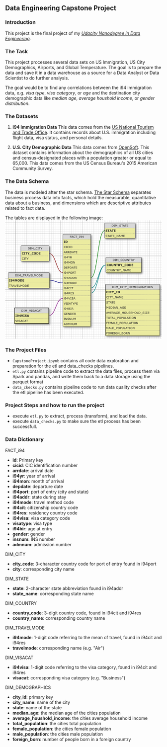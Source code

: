 ## Data Engineering Capstone Project

### Introduction
This project is the final project of my *[Udacity Nanodegree in Data Engineering](https://www.udacity.com/course/data-engineer-nanodegree--nd027)*.

### The Task
This project processes several data sets on US Immigration, US City Demographics, Airports, and Global Temperature. The goal is to prepare the data and save it in a data warehouse as a source for a Data Analyst or Data Scientist to do further analysis. 

The goal would be to find any correlations between the i94 immigration data, e.g. *visa type*, *visa category*, or *age* and the destination city demographic data like *median age*, *average houshold income*, or *gender distribution*.


### The Datasets
1. **I94 Immigration Data**
This data comes from the [US National Tourism and Trade Office](https://www.trade.gov/national-travel-and-tourism-office). It contains records about U.S. immigration including flight data, visa status, and personal details.

2. **U.S. City Demographic Data**
This data comes from [OpenSoft](https://public.opendatasoft.com/explore/dataset/us-cities-demographics/export/). This dataset contains information about the demographics of all US cities and census-designated places with a population greater or equal to 65,000. This data comes from the US Census Bureau's 2015 American Community Survey.
<!---
3. **World Temperature Data**
This dataset came from [Kaggle](https://www.kaggle.com/datasets/berkeleyearth/climate-change-earth-surface-temperature-data). Kaggle has repackaged the data from a compilation put together by the [Berkeley Earth](http://berkeleyearth.org/about/), which is affiliated with Lawrence Berkeley National Laboratory. The Berkeley Earth Surface Temperature Study combines 1.6 billion temperature reports from 16 pre-existing archives. The data set used here is the Global Land Temperatur By City.

4. **Airport Codes**
This is a simple table of airport codes and corresponding cities provided by [Data Hub](https://datahub.io/core/airport-codes#data). The airport codes may refer to either IATA airport code, a three-letter code which is used in passenger reservation, ticketing and baggage-handling systems, or the ICAO airport code which is a four letter code used by ATC systems and for airports that do not have an IATA airport code (from wikipedia).
-->

### The Data Schema

The data is modeled after the star schema. [The Star Schema](https://en.wikipedia.org/wiki/Star_schema) separates business process data into facts, which hold the measurable, quantitative data about a business, and dimensions which are descriptive attributes related to fact data. 

The tables are displayed in the following image:
![ERD diagram](db_schema.png)

### The Project Files

- `CapstoneProject.ipynb` contains all code data exploration and preparation for the etl and data_checks pipelines.
- `etl.py` contains pipeline code to extract the data files, process them via Spark and pandas, and write them back to a data storage using the parquet format
- `data_ckecks.py` contains pipeline code to run data quality checks after the etl pipeline has been executed.


### Project Steps and how to run the project 

- execute `etl.py` to extract, process (transform), and load the data.
- execute `data_checks.py` to make sure the etl process has been successfull.


### Data Dictionary

FACT_i94
- **id**: Primary key
- **cicid**: CIC identification number
- **arrdate**: arrival date
- **i94yr**: year of arrival
- **i94mon**: month of arrival
- **depdate**: departure date
- **i94port**: port of entry (city and state)
- **i94addr**: state during stay
- **i94mode**: travel method code
- **i94cit**: citizenship country code
- **i94res**: residency country code
- **i94visa**: visa category code
- **visatype**: visa type
- **i94bir**: age at entry
- **gender**: gender
- **insnum**: INS number
- **admnum**: admission number

DIM_CITY
- **city_code**: 3-character country code for port of entry found in i94port
- **city**: corresponding city name

DIM_STATE
- **state**: 2-character state abbreviation found in i94addr
- **state_name**: corresponding state name

DIM_COUNTRY
- **country_code**: 3-digit country code, found in i94cit and i94res
- **country_name**: corresponding country name

DIM_TRAVELMODE
- **i94mode**: 1-digit code referring to the mean of travel, found in i94cit and i94res
- **travelmode**: corresponding name (e.g. "Air")

DIM_VISACAT
- **i94visa**: 1-digit code referring to the visa category, found in i94cit and i94res
- **visacat**: corresponding visa category (e.g. "Business")

DIM_DEMOGRAPHICS
- **city_id**: primary key
- **city_name**: name of the city
- **state**: name of the state
- **median_age**: the median age of the cities population
- **average_houshold_income**: the cities average household income
- **total_population**: the cities total population
- **female_population**: the cities female population
- **male_population**: the cities male population
- **foreign_born**: number of people born in a foreign country 



